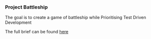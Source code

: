 ### Project Battleship

The goal is to create a game of battleship while Prioritising Test Driven Development

The full brief can be found [here](https://www.theodinproject.com/lessons/node-path-javascript-battleship)
